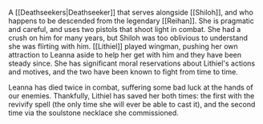 A [[Deathseekers|Deathseeker]] that serves alongside [[Shiloh]], and who happens to be descended from the legendary [[Reihan]]. She is pragmatic and careful, and uses two pistols that shoot light in combat. She had a crush on him for many years, but Shiloh was too oblivious to understand she was flirting with him. [[Lithiel]] played wingman, pushing her own attraction to Leanna aside to help her get with him and they have been steady since. She has significant moral reservations about Lithiel's actions and motives, and the two have been known to fight from time to time.

Leanna has died twice in combat, suffering some bad luck at the hands of our enemies. Thankfully, Lithiel has saved her both times: the first with the revivify spell (the only time she will ever be able to cast it), and the second time via the soulstone necklace she commissioned. 